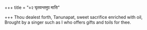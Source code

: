 +++
title = "०२ घृतवन्तमुप मासि"

+++
Thou dealest forth, Tanunapat, sweet sacrifice enriched with oil,  
     Brought by a singer such as I who offers gifts and toils for thee.
